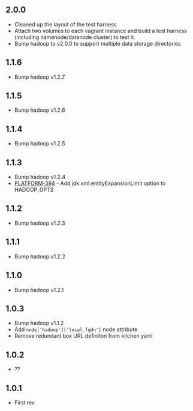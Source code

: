 ## 2.0.0

* Cleaned up the layout of the test harness
* Attach two volumes to each vagrant instance and build a test harness (including namenode/datanode cluster) to test it.
* Bump hadoop to v2.0.0 to support multiple data storage directories

## 1.1.6

* Bump hadoop v1.2.7

## 1.1.5

* Bump hadoop v1.2.6

## 1.1.4

* Bump hadoop v1.2.5

## 1.1.3

* Bump hadoop v1.2.4
* [PLATFORM-394](https://evertroops.atlassian.net/browse/PLATFORM-394) - Add jdk.xml.entityExpansionLimit option to HADOOP_OPTS

## 1.1.2

* Bump hadoop v1.2.3

## 1.1.1

* Bump hadoop v1.2.2

## 1.1.0

* Bump hadoop v1.2.1

## 1.0.3

* Bump hadoop v1.1.2
* Add `node['hadoop']['local_fqdn']` node attribute
* Remove redundant box URL definiton from kitchen yaml

## 1.0.2

* ??

## 1.0.1

* First rev
